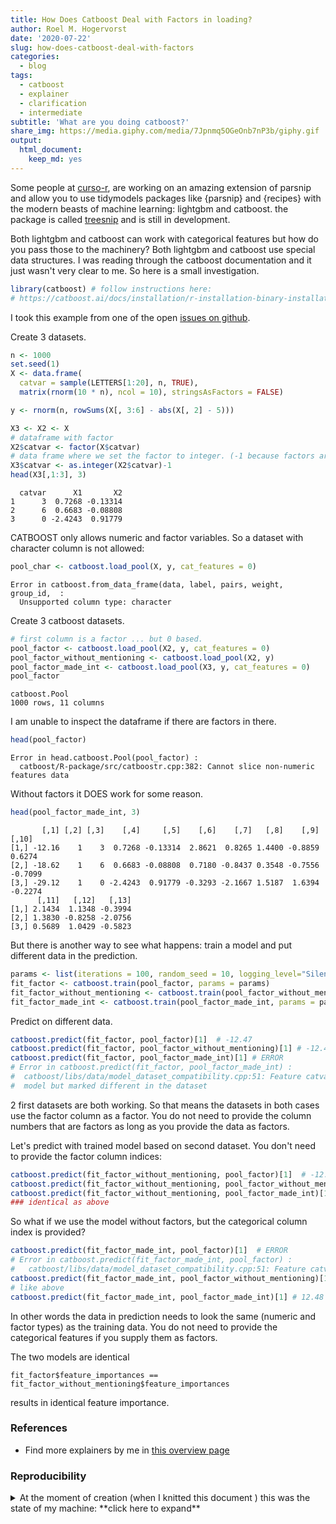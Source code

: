 ```yaml
---
title: How Does Catboost Deal with Factors in loading?
author: Roel M. Hogervorst
date: '2020-07-22'
slug: how-does-catboost-deal-with-factors
categories:
  - blog
tags:
  - catboost
  - explainer
  - clarification
  - intermediate
subtitle: 'What are you doing catboost?'
share_img: https://media.giphy.com/media/7Jpnmq5OGeOnb7nP3b/giphy.gif
output:
  html_document:
    keep_md: yes
---
```



<!-- useful settings for rmarkdown-->


<!-- content -->
Some people at [curso-r](https://github.com/curso-r), are working on an amazing extension of
parsnip and allow you to use tidymodels packages like {parsnip} and {recipes} with
the modern beasts of machine learning: lightgbm and catboost. 
the package is called [treesnip](https://github.com/curso-r/treesnip) and is still
in development. 

Both lightgbm and catboost can work with categorical features but how do you
pass those to the machinery? Both lightgbm and catboost use special data 
structures. 
I  was reading through the catboost documentation and 
it just wasn't very clear to me. So here is a small investigation.

```r 
library(catboost) # follow instructions here:
# https://catboost.ai/docs/installation/r-installation-binary-installation.html#r-installation-binary-installation
```

I took this example from one of the open [issues on github](https://github.com/catboost/catboost/issues/1246).


Create 3 datasets.

```r 
n <- 1000
set.seed(1)
X <- data.frame(
  catvar = sample(LETTERS[1:20], n, TRUE),
  matrix(rnorm(10 * n), ncol = 10), stringsAsFactors = FALSE)

y <- rnorm(n, rowSums(X[, 3:6] - abs(X[, 2] - 5)))

X3 <- X2 <- X
# dataframe with factor
X2$catvar <- factor(X$catvar)
# data frame where we set the factor to integer. (-1 because factors are from 1 up)
X3$catvar <- as.integer(X2$catvar)-1
head(X3[,1:3], 3)
```

```
  catvar      X1       X2
1      3  0.7268 -0.13314
2      6  0.6683 -0.08808
3      0 -2.4243  0.91779
```

CATBOOST only allows numeric and factor variables.
So a dataset with character column is not allowed:
```r 
pool_char <- catboost.load_pool(X, y, cat_features = 0)
```

```
Error in catboost.from_data_frame(data, label, pairs, weight, group_id,  : 
  Unsupported column type: character
```

Create 3 catboost datasets.
```r 
# first column is a factor ... but 0 based.
pool_factor <- catboost.load_pool(X2, y, cat_features = 0)
pool_factor_without_mentioning <- catboost.load_pool(X2, y)
pool_factor_made_int <- catboost.load_pool(X3, y, cat_features = 0)
pool_factor
```

```
catboost.Pool
1000 rows, 11 columns
```

I am unable to inspect the dataframe if there are factors in there.

```r 
head(pool_factor)
```

```
Error in head.catboost.Pool(pool_factor) : 
  catboost/R-package/src/catboostr.cpp:382: Cannot slice non-numeric features data
```
Without factors it DOES work for some reason.
```r 
head(pool_factor_made_int, 3)
```

```
       [,1] [,2] [,3]    [,4]     [,5]    [,6]    [,7]   [,8]    [,9]   [,10]
[1,] -12.16    1    3  0.7268 -0.13314  2.8621  0.8265 1.4400 -0.8859  0.6274
[2,] -18.62    1    6  0.6683 -0.08808  0.7180 -0.8437 0.3548 -0.7556 -0.7099
[3,] -29.12    1    0 -2.4243  0.91779 -0.3293 -2.1667 1.5187  1.6394 -0.2274
      [,11]   [,12]   [,13]
[1,] 2.1434  1.1348 -0.3994
[2,] 1.3830 -0.8258 -2.0756
[3,] 0.5689  1.0429 -0.5823
```


But there is another way to see what happens: train a model and put different
data in the prediction.

```r 
params <- list(iterations = 100, random_seed = 10, logging_level="Silent")
fit_factor <- catboost.train(pool_factor, params = params)
fit_factor_without_mentioning <- catboost.train(pool_factor_without_mentioning, params = params)
fit_factor_made_int <- catboost.train(pool_factor_made_int, params = params)
```


Predict on different data.

```r 
catboost.predict(fit_factor, pool_factor)[1]  # -12.47
catboost.predict(fit_factor, pool_factor_without_mentioning)[1] # -12.47
catboost.predict(fit_factor, pool_factor_made_int)[1] # ERROR
# Error in catboost.predict(fit_factor, pool_factor_made_int) : 
#  catboost/libs/data/model_dataset_compatibility.cpp:51: Feature catvar is Categorical in 
#  model but marked different in the dataset
```

2 first datasets are both working.
So that means the datasets in both cases use the factor column as a factor.
You do not need to provide the column numbers that are factors as long as you
provide the data as factors.

Let's predict with trained model based on second dataset.
You don't need to provide the factor column indices:

```r 
catboost.predict(fit_factor_without_mentioning, pool_factor)[1]  # -12.47
catboost.predict(fit_factor_without_mentioning, pool_factor_without_mentioning)[1] # -12.47
catboost.predict(fit_factor_without_mentioning, pool_factor_made_int)[1] # error
### identical as above
```



So what if we use the model without factors, but the categorical column index is
provided?

```r 
catboost.predict(fit_factor_made_int, pool_factor)[1]  # ERROR
# Error in catboost.predict(fit_factor_made_int, pool_factor) : 
#   catboost/libs/data/model_dataset_compatibility.cpp:51: Feature catvar is Float in model but marked different in the dataset
catboost.predict(fit_factor_made_int, pool_factor_without_mentioning)[1] # ERROR
# like above
catboost.predict(fit_factor_made_int, pool_factor_made_int)[1] # 12.48
```

In other words the data in prediction needs to look the same (numeric and factor
types) as the training data. You do not need to provide the categorical features
if you supply them as factors.

The two models are identical

```
fit_factor$feature_importances == fit_factor_without_mentioning$feature_importances
```
results in identical feature importance.



### References
- Find more explainers by me in [this overview page](https://blog.rmhogervorst.nl//tags/clarification/)

### Reproducibility
<details>
<summary> At the moment of creation (when I knitted this document ) this was the state of my machine: **click here to expand** </summary>

```r 
sessioninfo::session_info()
```

```
─ Session info ───────────────────────────────────────────────────────────────
 setting  value                       
 version  R version 4.0.2 (2020-06-22)
 os       macOS Catalina 10.15.5      
 system   x86_64, darwin17.0          
 ui       X11                         
 language (EN)                        
 collate  en_US.UTF-8                 
 ctype    en_US.UTF-8                 
 tz       Europe/Amsterdam            
 date     2020-07-22                  

─ Packages ───────────────────────────────────────────────────────────────────
 package     * version date       lib source        
 assertthat    0.2.1   2019-03-21 [1] CRAN (R 4.0.0)
 catboost    * 0.23.2  2020-07-15 [1] url           
 cli           2.0.2   2020-02-28 [1] CRAN (R 4.0.0)
 crayon        1.3.4   2017-09-16 [1] CRAN (R 4.0.0)
 digest        0.6.25  2020-02-23 [1] CRAN (R 4.0.0)
 evaluate      0.14    2019-05-28 [1] CRAN (R 4.0.0)
 fansi         0.4.1   2020-01-08 [1] CRAN (R 4.0.0)
 glue          1.4.1   2020-05-13 [1] CRAN (R 4.0.1)
 htmltools     0.5.0   2020-06-16 [1] CRAN (R 4.0.1)
 jsonlite      1.7.0   2020-06-25 [1] CRAN (R 4.0.1)
 knitr         1.29    2020-06-23 [1] CRAN (R 4.0.1)
 magrittr      1.5     2014-11-22 [1] CRAN (R 4.0.0)
 rlang         0.4.7   2020-07-09 [1] CRAN (R 4.0.2)
 rmarkdown     2.3     2020-06-18 [1] CRAN (R 4.0.1)
 sessioninfo   1.1.1   2018-11-05 [1] CRAN (R 4.0.1)
 stringi       1.4.6   2020-02-17 [1] CRAN (R 4.0.0)
 stringr       1.4.0   2019-02-10 [1] CRAN (R 4.0.0)
 withr         2.2.0   2020-04-20 [1] CRAN (R 4.0.2)
 xfun          0.15    2020-06-21 [1] CRAN (R 4.0.2)
 yaml          2.2.1   2020-02-01 [1] CRAN (R 4.0.0)

[1] /Library/Frameworks/R.framework/Versions/4.0/Resources/library
```

</details>
